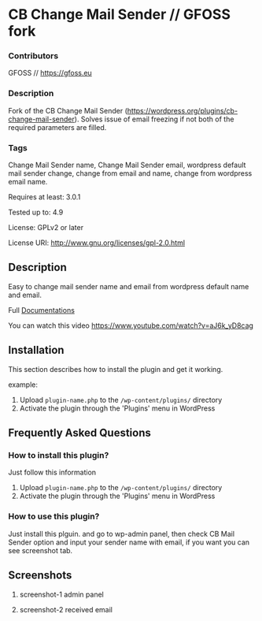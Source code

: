 # CB Change Mail Sender  // GFOSS fork

### Contributors
GFOSS // https://gfoss.eu

### Description
Fork of the CB Change Mail Sender (https://wordpress.org/plugins/cb-change-mail-sender). Solves issue of email freezing if not both of the required parameters are filled.

### Tags
Change Mail Sender name, Change Mail Sender email, wordpress default mail sender change, change from email and name, change from wordpress email name.

Requires at least: 3.0.1

Tested up to: 4.9

License: GPLv2 or later

License URI: http://www.gnu.org/licenses/gpl-2.0.html


## Description

Easy to change mail sender name and email from wordpress default name and email.



Full <a href="http://www.codingbank.com/item/cb-change-mail-sender-wordpress-plugin/">Documentations</a>

You can watch this video
https://www.youtube.com/watch?v=aJ6k_yD8cag

## Installation

This section describes how to install the plugin and get it working.

example: 

1. Upload `plugin-name.php` to the `/wp-content/plugins/` directory
2. Activate the plugin through the 'Plugins' menu in WordPress

## Frequently Asked Questions 

### How to install this plugin?

Just follow this information
1. Upload `plugin-name.php` to the `/wp-content/plugins/` directory
2. Activate the plugin through the 'Plugins' menu in WordPress

### How to use this plugin?

Just install this plguin. and go to wp-admin panel, then check CB Mail Sender option and input your sender name with email, if you want you can see screenshot tab.

## Screenshots

1. screenshot-1 admin panel

2. screenshot-2 received email
